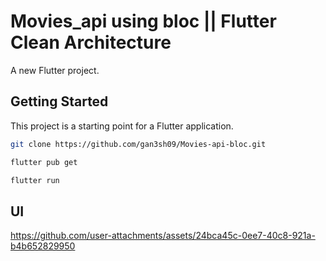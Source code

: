 # Movies_api using bloc || Flutter Clean Architecture

A new Flutter project.

## Getting Started

This project is a starting point for a Flutter application.

```bash
git clone https://github.com/gan3sh09/Movies-api-bloc.git
```

```bash
flutter pub get
```

```bash
flutter run
```


## UI



https://github.com/user-attachments/assets/24bca45c-0ee7-40c8-921a-b4b652829950

